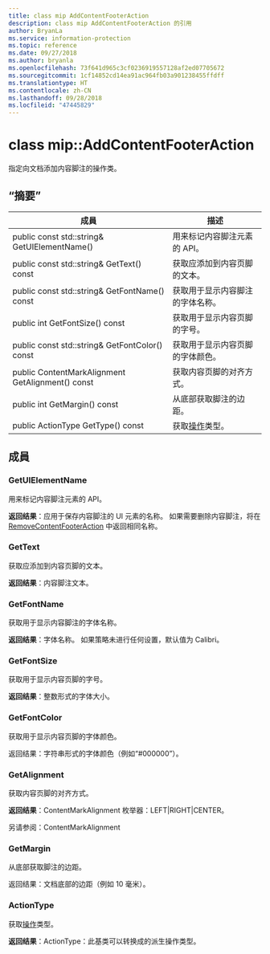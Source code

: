```yaml
---
title: class mip AddContentFooterAction
description: class mip AddContentFooterAction 的引用
author: BryanLa
ms.service: information-protection
ms.topic: reference
ms.date: 09/27/2018
ms.author: bryanla
ms.openlocfilehash: 73f641d965c3cf0236919557128af2ed07705672
ms.sourcegitcommit: 1cf14852cd14ea91ac964fb03a901238455ffdff
ms.translationtype: HT
ms.contentlocale: zh-CN
ms.lasthandoff: 09/28/2018
ms.locfileid: "47445829"
---
```

# <a name="class-mipaddcontentfooteraction"></a>class mip::AddContentFooterAction 
指定向文档添加内容脚注的操作类。
  
## <a name="summary"></a>“摘要”
 成員                        | 描述                                
--------------------------------|---------------------------------------------
 public const std::string& GetUIElementName()  |  用来标记内容脚注元素的 API。
 public const std::string& GetText() const  |  获取应添加到内容页脚的文本。
 public const std::string& GetFontName() const  |  获取用于显示内容脚注的字体名称。
 public int GetFontSize() const  |  获取用于显示内容页脚的字号。
 public const std::string& GetFontColor() const  |  获取用于显示内容页脚的字体颜色。
 public ContentMarkAlignment GetAlignment() const  |  获取内容页脚的对齐方式。
 public int GetMargin() const  |  从底部获取脚注的边距。
 public ActionType GetType() const  |  获取[操作](class_mip_action.md)类型。
  
## <a name="members"></a>成員
  
### <a name="getuielementname"></a>GetUIElementName
用来标记内容脚注元素的 API。

  
**返回结果**：应用于保存内容脚注的 UI 元素的名称。 如果需要删除内容脚注，将在 [RemoveContentFooterAction](class_mip_removecontentfooteraction.md) 中返回相同名称。
  
### <a name="gettext"></a>GetText
获取应添加到内容页脚的文本。

  
**返回结果**：内容脚注文本。
  
### <a name="getfontname"></a>GetFontName
获取用于显示内容脚注的字体名称。

  
**返回结果**：字体名称。 如果策略未进行任何设置，默认值为 Calibri。
  
### <a name="getfontsize"></a>GetFontSize
获取用于显示内容页脚的字号。

  
**返回结果**：整数形式的字体大小。
  
### <a name="getfontcolor"></a>GetFontColor
获取用于显示内容页脚的字体颜色。

  
返回结果：字符串形式的字体颜色（例如“#000000”）。
  
### <a name="getalignment"></a>GetAlignment
获取内容页脚的对齐方式。

  
**返回结果**：ContentMarkAlignment 枚举器：LEFT|RIGHT|CENTER。 
  
另请参阅：ContentMarkAlignment
  
### <a name="getmargin"></a>GetMargin
从底部获取脚注的边距。

  
返回结果：文档底部的边距（例如 10 毫米）。
  
### <a name="actiontype"></a>ActionType
获取[操作](class_mip_action.md)类型。

  
**返回结果**：ActionType：此基类可以转换成的派生操作类型。